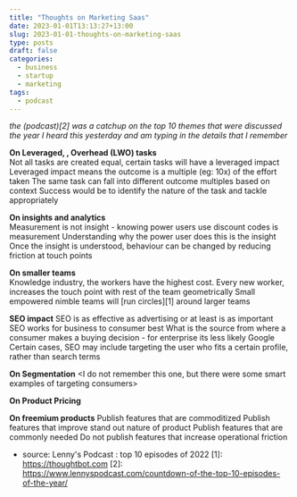 ```yaml
---
title: "Thoughts on Marketing Saas"
date: 2023-01-01T13:13:27+13:00
slug: 2023-01-01-thoughts-on-marketing-saas
type: posts
draft: false
categories:
  - business
  - startup
  - marketing
tags:
  - podcast
---
```


_the (podcast)[2] was a catchup on the top 10 themes that were discussed the year_
_I heard this yesterday and am typing in the details that I remember_

**On Leveraged, <something>, Overhead (LWO) tasks**  
Not all tasks are created equal, certain tasks will have a leveraged impact
Leveraged impact means the outcome is a multiple (eg: 10x) of the effort taken
The same task can fall into different outcome multiples based on context
Success would be to identify the nature of the task and tackle appropriately

**On insights and analytics**  
Measurement is not insight - knowing power users use discount codes is measurement
Understanding why the power user does this is the insight
Once the insight is understood, behaviour can be changed by reducing friction at touch points

**On smaller teams**  
Knowledge industry, the workers have the highest cost.
Every new worker, increases the touch point with rest of the team geometrically
Small empowered nimble teams will [run circles][1] around larger teams

**SEO impact**
SEO is as effective as advertising or at least is as important
SEO works for business to consumer best
What is the source from where a consumer makes a buying decision - for enterprise its less likely Google
Certain cases, SEO may include targeting the user who fits a certain profile, rather than search terms

**On Segmentation**
<I do not  remember this one, but there were some smart examples of targeting consumers>

**On Product Pricing**

**On freemium products**
Publish features that are commoditized
Publish features that improve stand out nature of product
Publish features that are commonly needed
Do not publish features that increase operational friction







- source: Lenny's Podcast : top 10 episodes of 2022
[1]: https://thoughtbot.com
[2]: https://www.lennyspodcast.com/countdown-of-the-top-10-episodes-of-the-year/